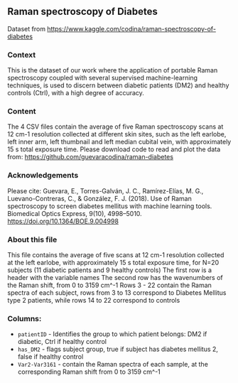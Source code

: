 ## Raman spectroscopy of Diabetes

Dataset from https://www.kaggle.com/codina/raman-spectroscopy-of-diabetes

### Context

This is the dataset of our work where the application of portable Raman spectroscopy coupled with several supervised machine-learning techniques, is used to discern between diabetic patients (DM2) and healthy controls (Ctrl), with a high degree of accuracy.

### Content

The 4 CSV files contain the average of five Raman spectroscopy scans at 12 cm-1 resolution collected at different skin sites, such as the left earlobe, left inner arm, left thumbnail and left median cubital vein, with approximately 15 s total exposure time.
Please download code to read and plot the data from: https://github.com/guevaracodina/raman-diabetes

### Acknowledgements

Please cite: Guevara, E., Torres-Galván, J. C., Ramírez-Elías, M. G., Luevano-Contreras, C., & González, F. J. (2018). Use of Raman spectroscopy to screen diabetes mellitus with machine learning tools. Biomedical Optics Express, 9(10), 4998–5010. https://doi.org/10.1364/BOE.9.004998

### About this file

This file contains the average of five scans at 12 cm-1 resolution collected at the left earlobe, with approximately 15 s total exposure time, for N=20 subjects (11 diabetic patients and 9 healthy controls) The first row is a header with the variable names The second row has the wavenumbers of the Raman shift, from 0 to 3159 cm^-1 Rows 3 - 22 contain the Raman spectra of each subject, rows from 3 to 13 correspond to Diabetes Mellitus type 2 patients, while rows 14 to 22 correspond to controls

### Columns:

* `patientID` - Identifies the group to which patient belongs: DM2 if diabetic, Ctrl if healthy control
* `has_DM2` - flags subject group, true if subject has diabetes mellitus 2, false if healthy control
* `Var2-Var3161` - contain the Raman spectra of each sample, at the corresponding Raman shift from 0 to 3159 cm^-1